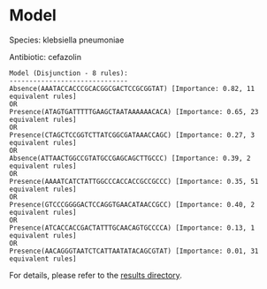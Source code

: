 
# Model

Species: klebsiella pneumoniae

Antibiotic: cefazolin

```
Model (Disjunction - 8 rules):
------------------------------
Absence(AAATACCACCCGCACGGCGACTCCGCGGTAT) [Importance: 0.82, 11 equivalent rules]
OR
Presence(ATAGTGATTTTTGAAGCTAATAAAAAACACA) [Importance: 0.65, 23 equivalent rules]
OR
Presence(CTAGCTCCGGTCTTATCGGCGATAAACCAGC) [Importance: 0.27, 3 equivalent rules]
OR
Absence(ATTAACTGGCCGTATGCCGAGCAGCTTGCCC) [Importance: 0.39, 2 equivalent rules]
OR
Presence(AAAATCATCTATTGGCCCACCACCGCCGCCC) [Importance: 0.35, 51 equivalent rules]
OR
Presence(GTCCCGGGGACTCCAGGTGAACATAACCGCC) [Importance: 0.40, 2 equivalent rules]
OR
Presence(ATCACCACCGACTATTTGCAACAGTGCCCCA) [Importance: 0.13, 1 equivalent rules]
OR
Presence(AACAGGGTAATCTCATTAATATACAGCGTAT) [Importance: 0.01, 31 equivalent rules]

```

For details, please refer to the [results directory](../../../../../results/scm_b/klebsiella+pneumoniae/cefazolin/repeat_0/).

